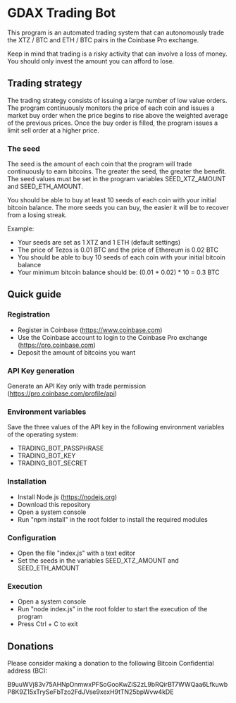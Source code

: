 # GDAX Trading Bot

This program is an automated trading system that can autonomously trade the XTZ / BTC and ETH / BTC pairs in the Coinbase Pro exchange. 

Keep in mind that trading is a risky activity that can involve a loss of money. You should only invest the amount you can afford to lose.

## Trading strategy

The trading strategy consists of issuing a large number of low value orders. The program continuously monitors the price of each coin and issues a market buy order when the price begins to rise above the weighted average of the previous prices. Once the buy order is filled, the program issues a limit sell order at a higher price.

### The seed

The seed is the amount of each coin that the program will trade continuously to earn bitcoins. The greater the seed, the greater the benefit. The seed values must be set in the program variables SEED_XTZ_AMOUNT and SEED_ETH_AMOUNT.

You should be able to buy at least 10 seeds of each coin with your initial bitcoin balance. The more seeds you can buy, the easier it will be to recover from a losing streak.

Example:

- Your seeds are set as 1 XTZ and 1 ETH (default settings) 
- The price of Tezos is 0.01 BTC and the price of Ethereum is 0.02 BTC
- You should be able to buy 10 seeds of each coin with your initial bitcoin balance
- Your minimum bitcoin balance should be: (0.01 + 0.02) * 10 = 0.3 BTC

## Quick guide

### Registration

- Register in Coinbase (https://www.coinbase.com)
- Use the Coinbase account to login to the Coinbase Pro exchange (https://pro.coinbase.com)
- Deposit the amount of bitcoins you want

### API Key generation

Generate an API Key only with trade permission (https://pro.coinbase.com/profile/api)

### Environment variables

Save the three values of the API key in the following environment variables of the operating system:

- TRADING_BOT_PASSPHRASE
- TRADING_BOT_KEY
- TRADING_BOT_SECRET

### Installation

- Install Node.js (https://nodejs.org)
- Download this repository
- Open a system console
- Run "npm install" in the root folder to install the required modules

### Configuration

- Open the file "index.js" with a text editor
- Set the seeds in the variables SEED_XTZ_AMOUNT and SEED_ETH_AMOUNT

### Execution

- Open a system console
- Run "node index.js" in the root folder to start the execution of the program
- Press Ctrl + C to exit 

## Donations

Please consider making a donation to the following Bitcoin Confidential address (BC):

B9uuWVj83v75AHNpDnmwxPFSoGooKwZiS2zL9bRQirBT7WWQaa6LfkuwbP8K9Z15xTrySeFbTzo2FdJVse9xexH9tTN25bpWvw4kDE
